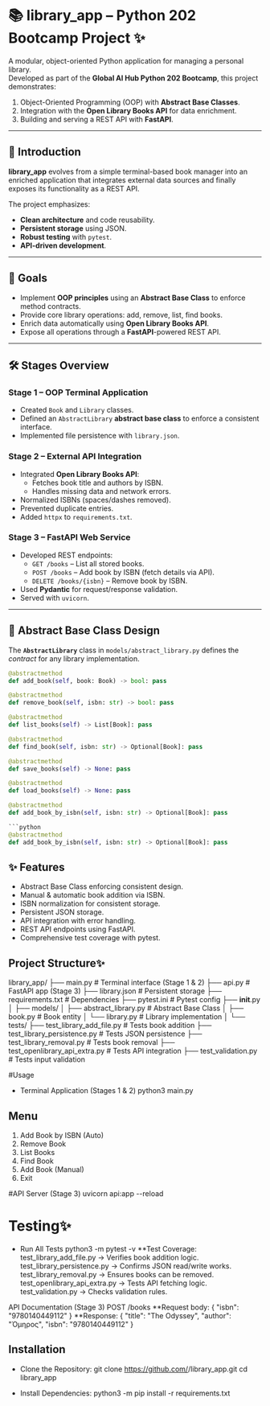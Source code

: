 # 📚 library_app – Python 202 Bootcamp Project ✨

A modular, object-oriented Python application for managing a personal library.  
Developed as part of the **Global AI Hub Python 202 Bootcamp**, this project demonstrates:
1. Object-Oriented Programming (OOP) with **Abstract Base Classes**.
2. Integration with the **Open Library Books API** for data enrichment.
3. Building and serving a REST API with **FastAPI**.

---

## 📌 Introduction
**library_app** evolves from a simple terminal-based book manager into an enriched application 
that integrates external data sources and finally exposes its functionality as a REST API.

The project emphasizes:
- **Clean architecture** and code reusability.
- **Persistent storage** using JSON.
- **Robust testing** with `pytest`.
- **API-driven development**.

---

## 🎯 Goals
- Implement **OOP principles** using an **Abstract Base Class** to enforce method contracts.
- Provide core library operations: add, remove, list, find books.
- Enrich data automatically using **Open Library Books API**.
- Expose all operations through a **FastAPI**-powered REST API.

---

## 🛠 Stages Overview

### **Stage 1 – OOP Terminal Application**
- Created `Book` and `Library` classes.
- Defined an `AbstractLibrary` **abstract base class** to enforce a consistent interface.
- Implemented file persistence with `library.json`.

### **Stage 2 – External API Integration**
- Integrated **Open Library Books API**:
  - Fetches book title and authors by ISBN.
  - Handles missing data and network errors.
- Normalized ISBNs (spaces/dashes removed).
- Prevented duplicate entries.
- Added `httpx` to `requirements.txt`.

### **Stage 3 – FastAPI Web Service**
- Developed REST endpoints:
  - `GET /books` – List all stored books.
  - `POST /books` – Add book by ISBN (fetch details via API).
  - `DELETE /books/{isbn}` – Remove book by ISBN.
- Used **Pydantic** for request/response validation.
- Served with `uvicorn`.

---

## 🧩 Abstract Base Class Design
The **`AbstractLibrary`** class in `models/abstract_library.py` defines the *contract* for any library implementation.  

```python
@abstractmethod
def add_book(self, book: Book) -> bool: pass

@abstractmethod
def remove_book(self, isbn: str) -> bool: pass

@abstractmethod
def list_books(self) -> List[Book]: pass

@abstractmethod
def find_book(self, isbn: str) -> Optional[Book]: pass

@abstractmethod
def save_books(self) -> None: pass

@abstractmethod
def load_books(self) -> None: pass

@abstractmethod
def add_book_by_isbn(self, isbn: str) -> Optional[Book]: pass

```python
@abstractmethod
def add_book_by_isbn(self, isbn: str) -> Optional[Book]: pass
```

## ✨ Features
- Abstract Base Class enforcing consistent design.
- Manual & automatic book addition via ISBN.
- ISBN normalization for consistent storage.
- Persistent JSON storage.
- API integration with error handling.
- REST API endpoints using FastAPI.
- Comprehensive test coverage with pytest.

## Project Structure✨
library_app/
├── main.py                 # Terminal interface (Stage 1 & 2)
├── api.py                  # FastAPI app (Stage 3)
├── library.json            # Persistent storage
├── requirements.txt        # Dependencies
├── pytest.ini              # Pytest config
├── __init__.py
│
├── models/
│   ├── abstract_library.py # Abstract Base Class
│   ├── book.py             # Book entity
│   └── library.py          # Library implementation
│
└── tests/
    ├── test_library_add_file.py       # Tests book addition
    ├── test_library_persistence.py    # Tests JSON persistence
    ├── test_library_removal.py        # Tests book removal
    ├── test_openlibrary_api_extra.py  # Tests API integration
    ├── test_validation.py             # Tests input validation

#Usage
- Terminal Application (Stages 1 & 2)
     python3 main.py
  
## Menu
1) Add Book by ISBN (Auto)
2) Remove Book
3) List Books
4) Find Book
5) Add Book (Manual)
6) Exit
   
#API Server (Stage 3)
uvicorn api:app --reload

# Testing✨
- Run All Tests 
python3 -m pytest -v
**Test Coverage:
test_library_add_file.py → Verifies book addition logic.
test_library_persistence.py → Confirms JSON read/write works.
test_library_removal.py → Ensures books can be removed.
test_openlibrary_api_extra.py → Tests API fetching logic.
test_validation.py → Checks validation rules.

API Documentation (Stage 3)
POST /books
**Request body:
{
  "isbn": "9780140449112"
}
**Response:
{
  "title": "The Odyssey",
  "author": "Όμηρος",
  "isbn": "9780140449112"
}
  
## Installation
- Clone the Repository:
  git clone https://github.com/<your-username>/library_app.git
    cd library_app

- Install Dependencies:
python3 -m pip install -r requirements.txt

